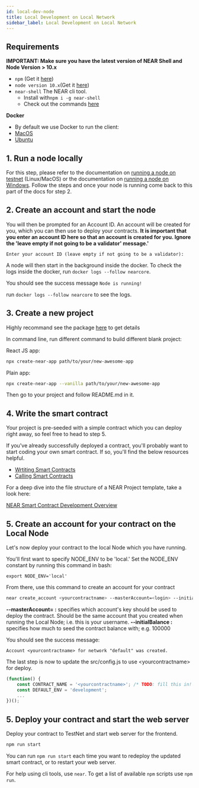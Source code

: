```yaml
---
id: local-dev-node
title: Local Development on Local Network
sidebar_label: Local Development on Local Network
---
```


## Requirements

**IMPORTANT: Make sure you have the latest version of NEAR Shell and Node Version &gt; 10.x**

* `npm` \(Get it [here](https://www.npmjs.com/get-npm)\)
* `node version 10.x`\(Get it [here](https://nodejs.org/en/download)\)
* `near-shell`  The NEAR cli tool.
  * Install with`npm i -g near-shell`
  * Check out the commands [here](https://github.com/nearprotocol/near-shell)

**Docker**

* By default we use Docker to run the client:
* [MacOS](https://docs.docker.com/docker-for-mac/install/)
* [Ubuntu](https://docs.docker.com/install/linux/docker-ce/ubuntu/)

## 1. **Run a node locally**

For this step, please refer to the documentation on [running a node on testnet](../local-setup/local-dev-testnet.md) (Linux/MacOS) or the documentation on [running a node on Windows](../local-setup/local-dev-testnet.md). Follow the steps and once your node is running come back to this part of the docs for step 2.

## 2. Create an account and start the node

You will then be prompted for an Account ID. An account will be created for you, which you can then use to deploy your contracts. **It is important that you enter an account ID here so that an account is created for you. Ignore the 'leave empty if not going to be a validator' message.'**

```
Enter your account ID (leave empty if not going to be a validator):
```

A node will then start in the background inside the docker. To check the logs inside the docker, run `docker logs --follow nearcore`.

You should see the success message `Node is running!`

run `docker logs --follow nearcore` to see the logs.

## 3. Create a new project

Highly recommand see the package [here](https://github.com/nearprotocol/create-near-app) to get details

In command line, run different command to build different blank project:

React JS app:
```bash
npx create-near-app path/to/your/new-awesome-app
```
Plain app:
```bash
npx create-near-app --vanilla path/to/your/new-awesome-app
```


Then go to your project and follow README.md in it.


## 4. Write the smart contract

Your project is pre-seeded with a simple contract which you can deploy right away, so feel free to head to step 5.

If you've already successfully deployed a contract, you'll probably want to start coding your own smart contract. If so, you'll find the below resources helpful.

* [Wrtiting Smart Contracts](../development/writing-smart-contracts.md)
* [Calling Smart Contracts](../development/calling-smart-contracts.md)

For a deep dive into the file structure of a NEAR Project template, take a look here:

[NEAR Smart Contract Development Overview](../quick-start/development-overview.md)

## 5. Create an account for your contract on the Local Node

Let's now deploy your contract to the local Node which you have running.

You'll first want to specify NODE\_ENV to be 'local.' Set the NODE\_ENV constant by running this command in bash:

`export NODE_ENV='local'`

From there, use this command to create an account for your contract

```bash
near create_account <yourcontractname> --masterAccount=<login> --initialBalance <initalbalance>
```

**--masterAccount= :** specifies which account's key should be used to deploy the contract. Should be the same account that you created when running the Local Node; i.e. this is your username.
**--initialBalance :** specifies how much to seed the contract balance with; e.g. 100000

You should see the success message:

`Account <yourcontractname> for network "default" was created.`

The last step is now to update the src/config.js to use &lt;yourcontractname&gt; for deploy.

```javascript
(function() {
    const CONTRACT_NAME = '<yourcontractname>'; /* TODO: fill this in! */
    const DEFAULT_ENV = 'development';
    ...
})();
```

## 5. Deploy your contract and start the web server

Deploy your contract to TestNet and start web server for the frontend.

```bash
npm run start
```

You can run `npm run start` each time you want to redeploy the updated smart contract, or to restart your web server.

For help using cli tools, use `near`. To get a list of available `npm` scripts use `npm run`.
